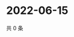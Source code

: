 # 2022-06-15

共 0 条

<!-- BEGIN WEIBO -->
<!-- 最后更新时间 Wed Jun 15 2022 04:16:27 GMT+0800 (China Standard Time) -->

<!-- END WEIBO -->
